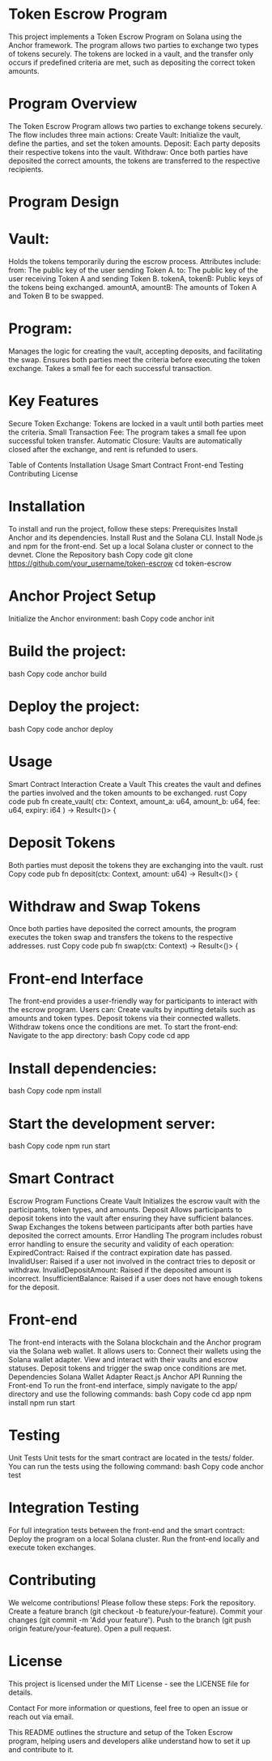 # Token Escrow Program
This project implements a Token Escrow Program on Solana using the Anchor framework. The program allows two parties to exchange two types of tokens securely. The tokens are locked in a vault, and the transfer only occurs if predefined criteria are met, such as depositing the correct token amounts.

# Program Overview
The Token Escrow Program allows two parties to exchange tokens securely. The flow includes three main actions:
Create Vault: Initialize the vault, define the parties, and set the token amounts.
Deposit: Each party deposits their respective tokens into the vault.
Withdraw: Once both parties have deposited the correct amounts, the tokens are transferred to the respective recipients.

# Program Design

# Vault:
Holds the tokens temporarily during the escrow process.
Attributes include:
from: The public key of the user sending Token A.
to: The public key of the user receiving Token A and sending Token B.
tokenA, tokenB: Public keys of the tokens being exchanged.
amountA, amountB: The amounts of Token A and Token B to be swapped.
# Program:
Manages the logic for creating the vault, accepting deposits, and facilitating the swap.
Ensures both parties meet the criteria before executing the token exchange.
Takes a small fee for each successful transaction.

# Key Features
Secure Token Exchange: Tokens are locked in a vault until both parties meet the criteria.
Small Transaction Fee: The program takes a small fee upon successful token transfer.
Automatic Closure: Vaults are automatically closed after the exchange, and rent is refunded to users.

Table of Contents
Installation
Usage
Smart Contract
Front-end
Testing
Contributing
License

# Installation
To install and run the project, follow these steps:
Prerequisites
Install Anchor and its dependencies.
Install Rust and the Solana CLI.
Install Node.js and npm for the front-end.
Set up a local Solana cluster or connect to the devnet.
Clone the Repository
bash
Copy code
git clone https://github.com/your_username/token-escrow
cd token-escrow

# Anchor Project Setup
Initialize the Anchor environment:
bash
Copy code
anchor init


# Build the project:
bash
Copy code
anchor build


# Deploy the project:
bash
Copy code
anchor deploy



#  Usage
Smart Contract Interaction
Create a Vault
This creates the vault and defines the parties involved and the token amounts to be exchanged.
rust
Copy code
pub fn create_vault(
    ctx: Context<CreateVault>,
    amount_a: u64,
    amount_b: u64,
    fee: u64,
    expiry: i64
) -> Result<()> {


# Deposit Tokens
Both parties must deposit the tokens they are exchanging into the vault.
rust
Copy code
pub fn deposit(ctx: Context<Deposit>, amount: u64) -> Result<()> {


# Withdraw and Swap Tokens
Once both parties have deposited the correct amounts, the program executes the token swap and transfers the tokens to the respective addresses.
rust
Copy code
pub fn swap(ctx: Context<Swap>) -> Result<()> {


# Front-end Interface
The front-end provides a user-friendly way for participants to interact with the escrow program. Users can:
Create vaults by inputting details such as amounts and token types.
Deposit tokens via their connected wallets.
Withdraw tokens once the conditions are met.
To start the front-end:
Navigate to the app directory:
bash
Copy code
cd app


# Install dependencies:
bash
Copy code
npm install


# Start the development server:
bash
Copy code
npm run start



# Smart Contract
Escrow Program Functions
Create Vault
Initializes the escrow vault with the participants, token types, and amounts.
Deposit
Allows participants to deposit tokens into the vault after ensuring they have sufficient balances.
Swap
Exchanges the tokens between participants after both parties have deposited the correct amounts.
Error Handling
The program includes robust error handling to ensure the security and validity of each operation:
ExpiredContract: Raised if the contract expiration date has passed.
InvalidUser: Raised if a user not involved in the contract tries to deposit or withdraw.
InvalidDepositAmount: Raised if the deposited amount is incorrect.
InsufficientBalance: Raised if a user does not have enough tokens for the deposit.

# Front-end
The front-end interacts with the Solana blockchain and the Anchor program via the Solana web wallet. It allows users to:
Connect their wallets using the Solana wallet adapter.
View and interact with their vaults and escrow statuses.
Deposit tokens and trigger the swap once conditions are met.
Dependencies
Solana Wallet Adapter
React.js
Anchor API
Running the Front-end
To run the front-end interface, simply navigate to the app/ directory and use the following commands:
bash
Copy code
cd app
npm install
npm run start


# Testing
Unit Tests
Unit tests for the smart contract are located in the tests/ folder. You can run the tests using the following command:
bash
Copy code
anchor test

# Integration Testing
For full integration tests between the front-end and the smart contract:
Deploy the program on a local Solana cluster.
Run the front-end locally and execute token exchanges.

# Contributing
We welcome contributions! Please follow these steps:
Fork the repository.
Create a feature branch (git checkout -b feature/your-feature).
Commit your changes (git commit -m 'Add your feature').
Push to the branch (git push origin feature/your-feature).
Open a pull request.

# License
This project is licensed under the MIT License - see the LICENSE file for details.

Contact
For more information or questions, feel free to open an issue or reach out via email.

This README outlines the structure and setup of the Token Escrow program, helping users and developers alike understand how to set it up and contribute to it.

